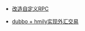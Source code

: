 - [改造自定义RPC](https://github.com/cchenxi/JavaCourseCodes/tree/feature/homework-week-09-rpc1/07rpc/rpc01)

- [dubbo + hmily实现外汇交易](https://github.com/cchenxi/JAVA-000/tree/main/Week_09/hmily-dubbo-demo)